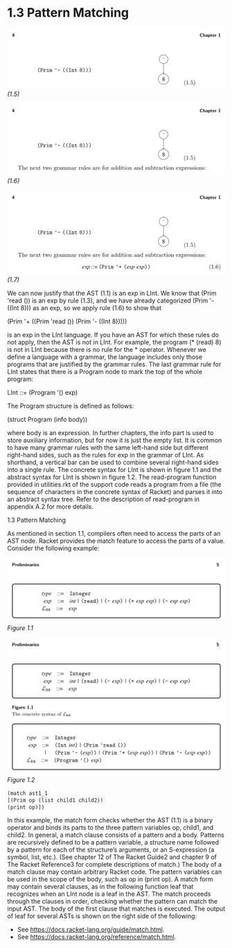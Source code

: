 # 1.3 Pattern Matching

![(1.5)...](images/page_18_vector_cluster_110.png)
*(1.5)*

![(1.6)...](images/page_18_vector_cluster_152.png)
*(1.6)*

![(1.7)...](images/page_18_vector_cluster_172.png)
*(1.7)*

We can now justify that the AST (1.1) is an exp in LInt. We know that (Prim 'read ()) is an exp by rule (1.3), and we have already categorized (Prim '- ((Int 8))) as an exp, so we apply rule (1.6) to show that

(Prim '+ ((Prim 'read ()) (Prim '- ((Int 8)))))

is an exp in the LInt language. If you have an AST for which these rules do not apply, then the AST is not in LInt. For example, the program (* (read) 8) is not in LInt because there is no rule for the * operator. Whenever we define a language with a grammar, the language includes only those programs that are justified by the grammar rules. The last grammar rule for LInt states that there is a Program node to mark the top of the whole program:

LInt ::= (Program '() exp)

The Program structure is defined as follows:

(struct Program (info body))

where body is an expression. In further chapters, the info part is used to store auxiliary information, but for now it is just the empty list. It is common to have many grammar rules with the same left-hand side but different right-hand sides, such as the rules for exp in the grammar of LInt. As shorthand, a vertical bar can be used to combine several right-hand sides into a single rule. The concrete syntax for LInt is shown in figure 1.1 and the abstract syntax for LInt is shown in figure 1.2. The read-program function provided in utilities.rkt of the support code reads a program from a file (the sequence of characters in the concrete syntax of Racket) and parses it into an abstract syntax tree. Refer to the description of read-program in appendix A.2 for more details.

1.3 Pattern Matching

As mentioned in section 1.1, compilers often need to access the parts of an AST node. Racket provides the match feature to access the parts of a value. Consider the following example:

![Figure 1.1...](images/page_19_vector_cluster_143.png)
*Figure 1.1*

![Figure 1.2...](images/page_19_vector_cluster_266.png)
*Figure 1.2*

```
(match ast1_1
[(Prim op (list child1 child2))
(print op)])
```

In this example, the match form checks whether the AST (1.1) is a binary operator and binds its parts to the three pattern variables op, child1, and child2. In general, a match clause consists of a pattern and a body. Patterns are recursively defined to be a pattern variable, a structure name followed by a pattern for each of the structure’s arguments, or an S-expression (a symbol, list, etc.). (See chapter 12 of The Racket Guide2 and chapter 9 of The Racket Reference3 for complete descriptions of match.) The body of a match clause may contain arbitrary Racket code. The pattern variables can be used in the scope of the body, such as op in (print op). A match form may contain several clauses, as in the following function leaf that recognizes when an LInt node is a leaf in the AST. The match proceeds through the clauses in order, checking whether the pattern can match the input AST. The body of the first clause that matches is executed. The output of leaf for several ASTs is shown on the right side of the following:

* See https://docs.racket-lang.org/guide/match.html.
* See https://docs.racket-lang.org/reference/match.html.

